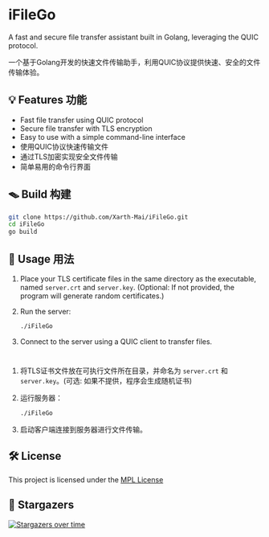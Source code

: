 # iFileGo

A fast and secure file transfer assistant built in Golang, leveraging the QUIC protocol.

一个基于Golang开发的快速文件传输助手，利用QUIC协议提供快速、安全的文件传输体验。

## 💡 Features 功能

- Fast file transfer using QUIC protocol
- Secure file transfer with TLS encryption
- Easy to use with a simple command-line interface
- 使用QUIC协议快速传输文件
- 通过TLS加密实现安全文件传输
- 简单易用的命令行界面

## 🪤 Build 构建

```bash
git clone https://github.com/Xarth-Mai/iFileGo.git
cd iFileGo
go build
```

## 📝 Usage 用法

1. Place your TLS certificate files in the same directory as the executable, named `server.crt` and `server.key`. (Optional: If not provided, the program will generate random certificates.)

2. Run the server:

   ```bash
   ./iFileGo
   ```

3. Connect to the server using a QUIC client to transfer files.

#

1. 将TLS证书文件放在可执行文件所在目录，并命名为 `server.crt` 和 `server.key`。(可选: 如果不提供，程序会生成随机证书)

2. 运行服务器：

   ```bash
   ./iFileGo
   ```

3. 启动客户端连接到服务器进行文件传输。

## 🛠 License

This project is licensed under the [MPL License](https://github.com/Xarth-Mai/iFileGo#MPL-2.0-1-ov-file)

## 🌟 Stargazers

[![Stargazers over time](https://starchart.cc/Xarth-Mai/iFileGo.svg?variant=adaptive)](https://starchart.cc/Xarth-Mai/iFileGo)
